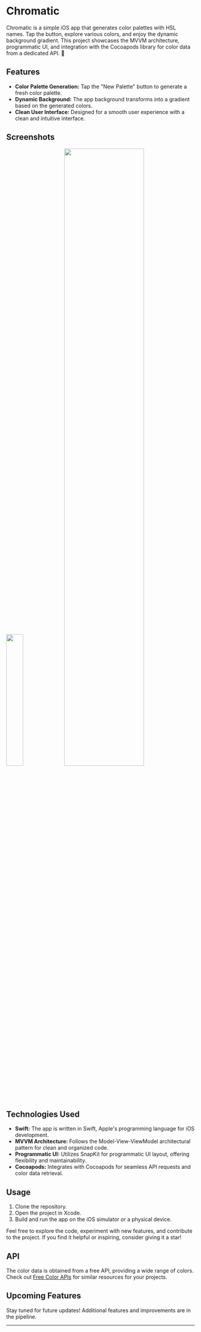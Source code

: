 # Chromatic

Chromatic is a simple iOS app that generates color palettes with HSL names. Tap the button, explore various colors, and enjoy the dynamic background gradient. This project showcases the MVVM architecture, programmatic UI, and integration with the Cocoapods library for color data from a dedicated API. 🎨

## Features

- **Color Palette Generation:** Tap the "New Palette" button to generate a fresh color palette.
- **Dynamic Background:** The app background transforms into a gradient based on the generated colors.
- **Clean User Interface:** Designed for a smooth user experience with a clean and intuitive interface.

## Screenshots

<div>

<img width="30%" src="https://github.com/marthasalomao/chromatics/assets/64446599/eed2cc27-d707-4e6e-8391-074eb76602e0"/>

<img width="65%" src="https://github.com/marthasalomao/chromatics/assets/64446599/b5b336c6-44ba-4dd9-a0f1-ec6296e27d8c"/>

</div>


## Technologies Used

- **Swift:** The app is written in Swift, Apple's programming language for iOS development.
- **MVVM Architecture:** Follows the Model-View-ViewModel architectural pattern for clean and organized code.
- **Programmatic UI:** Utilizes SnapKit for programmatic UI layout, offering flexibility and maintainability.
- **Cocoapods:** Integrates with Cocoapods for seamless API requests and color data retrieval.

## Usage

1. Clone the repository.
2. Open the project in Xcode.
3. Build and run the app on the iOS simulator or a physical device.

Feel free to explore the code, experiment with new features, and contribute to the project. If you find it helpful or inspiring, consider giving it a star!

## API

The color data is obtained from a free API, providing a wide range of colors. Check out [Free Color APIs](https://x-colors.yurace.pro) for similar resources for your projects.

## Upcoming Features

Stay tuned for future updates! Additional features and improvements are in the pipeline.

---
